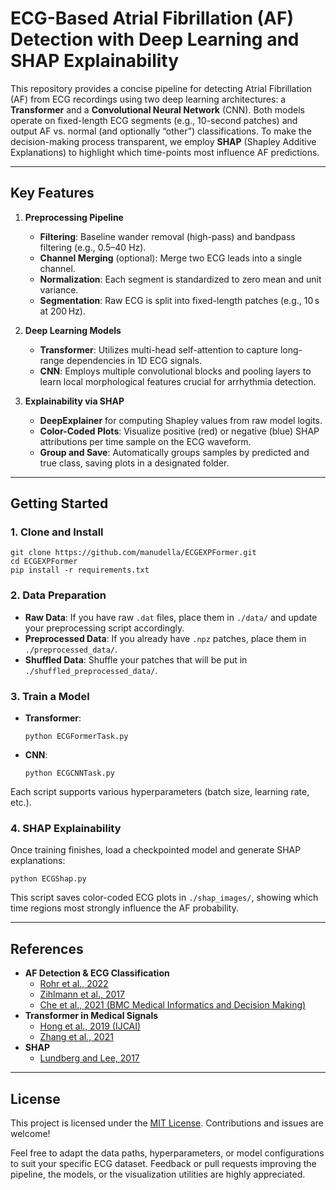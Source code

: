 # ECG-Based Atrial Fibrillation (AF) Detection with Deep Learning and SHAP Explainability

This repository provides a concise pipeline for detecting Atrial Fibrillation (AF) from ECG recordings using two deep learning architectures: a **Transformer** and a **Convolutional Neural Network** (CNN). Both models operate on fixed-length ECG segments (e.g., 10-second patches) and output AF vs. normal (and optionally “other”) classifications. To make the decision-making process transparent, we employ **SHAP** (Shapley Additive Explanations) to highlight which time-points most influence AF predictions.

---

## Key Features

1. **Preprocessing Pipeline**  
   - **Filtering**: Baseline wander removal (high-pass) and bandpass filtering (e.g., 0.5–40 Hz).  
   - **Channel Merging** (optional): Merge two ECG leads into a single channel.  
   - **Normalization**: Each segment is standardized to zero mean and unit variance.  
   - **Segmentation**: Raw ECG is split into fixed-length patches (e.g., 10 s at 200 Hz).

2. **Deep Learning Models**  
   - **Transformer**: Utilizes multi-head self-attention to capture long-range dependencies in 1D ECG signals.  
   - **CNN**: Employs multiple convolutional blocks and pooling layers to learn local morphological features crucial for arrhythmia detection.

3. **Explainability via SHAP**  
   - **DeepExplainer** for computing Shapley values from raw model logits.  
   - **Color-Coded Plots**: Visualize positive (red) or negative (blue) SHAP attributions per time sample on the ECG waveform.  
   - **Group and Save**: Automatically groups samples by predicted and true class, saving plots in a designated folder.

---
## Getting Started

### 1. Clone and Install

    git clone https://github.com/manudella/ECGEXPFormer.git
    cd ECGEXPFormer
    pip install -r requirements.txt

### 2. Data Preparation

- **Raw Data**: If you have raw `.dat` files, place them in `./data/` and update your preprocessing script accordingly.  
- **Preprocessed Data**: If you already have `.npz` patches, place them in `./preprocessed_data/`.
- **Shuffled Data**: Shuffle your patches that will be put in `./shuffled_preprocessed_data/`.

### 3. Train a Model

- **Transformer**:

      python ECGFormerTask.py

- **CNN**:

      python ECGCNNTask.py

Each script supports various hyperparameters (batch size, learning rate, etc.). 

### 4. SHAP Explainability

Once training finishes, load a checkpointed model and generate SHAP explanations:

    python ECGShap.py

This script saves color-coded ECG plots in `./shap_images/`, showing which time regions most strongly influence the AF probability.

---

## References

- **AF Detection & ECG Classification**  
  - [Rohr et al., 2022](https://doi.org/10.1088/1361-6579/ac7840)  
  - [Zihlmann et al., 2017](https://doi.org/10.22489/CinC.2017.070-060)  
  - [Che et al., 2021 (BMC Medical Informatics and Decision Making)](https://bmcmedinformdecismak.biomedcentral.com/articles/10.1186/s12911-021-01546-2)  
- **Transformer in Medical Signals**  
  - [Hong et al., 2019 (IJCAI)](https://www.ijcai.org/Proceedings/2019/0130.pdf)  
  - [Zhang et al., 2021](https://doi.org/10.1007/s11517-020-02292-9)  
- **SHAP**  
  - [Lundberg and Lee, 2017](https://proceedings.neurips.cc/paper/2017/file/8a20a8621978632d76c43dfd28b67767-Paper.pdf)

---

## License

This project is licensed under the [MIT License](LICENSE). Contributions and issues are welcome!

Feel free to adapt the data paths, hyperparameters, or model configurations to suit your specific ECG dataset. Feedback or pull requests improving the pipeline, the models, or the visualization utilities are highly appreciated.

